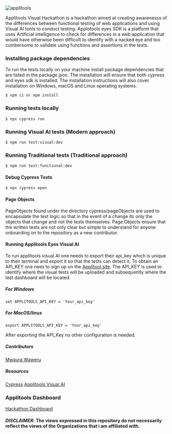 ![applitools](https://user-images.githubusercontent.com/10160787/85266013-e0941680-b47b-11ea-9290-de2eaab56cb1.png)

Applitools Visual Hackathon is a hackathon aimed at creating awarenesss of the differences between functional testing of web applications and using Visual AI tools to conduct testing. Applotools eyes SDK is a platform that uses Artificial intelligence to check for differences in a web application that would have otherwise been difficult to identify with a nacked eye and too cumbersome to validate using functions and assertions in the tests.


### Installing package dependencies 
To run the tests locally on your machine install package dependencies that are listed in the package.json. The installation will ensure that both cypress and eyes sdk is installed. The installation instructions will also cover installation on Windows, macOS and Linux operating systems.

```
$ npm ci or npm install
```

### Running tests locally 

```
$ npx cypress run
```
### Running Visual AI tests (Modern approach)

```
$ npm run test:visual:dev
```

### Running Traditional  tests (Traditional approach)

```
$ npm run test:functional:dev
```

#### Debug Cypress Tests
```
$ npx cypress open 
```
#### Page Objects

PageObjects found under the directory cypress/pageObjects are used to encapsulate the test logic so that in the event of a change its only the objects that change and not the tests themselves. Page Objects ensure that the written tests are not only clear but simple to understand for anyone onboarding on to the repository as a new contributor.

#### Running Applitools  Eyes Visual AI 
To run applitools visual AI one needs to export their api_key which is unique to their terminal and export it so that the tests can detect it. To obtain an API_KEY one nees to sign up on the [Applitool site](applitools.com). The API_KEY is used to identify where the visual tests will be uploaded and subsequently where the test dashboard will be located.

##### For Windows 
```
set APPLITOOLS_API_KEY = 'Your_api_key'
```

##### For MacOS/linux
```
export APPLITOOLS_API_KEY = 'Your_api_key'
```
After exporting the API_Key no other configuration is needed. 


##### Contributors 

[Mwaura Waweru](https:github.com/mwaz)

##### Resources
[Cypress](https://cypress.io)
[Applitools Visual AI](https://applitools.com/tutorials/cypress.html)

### Applitools Dashboard 
[Hackathon Dashboard](https://eyes.applitools.com/app/test-results/00000251828636081215/?accountId=2ZeEEVjfSEeXsMcMI7vVaA~~)


#### *DISCLAIMER*: The views expressed in this repository do not necessarily reflect the views of the Organizations that i am affiliated with.
